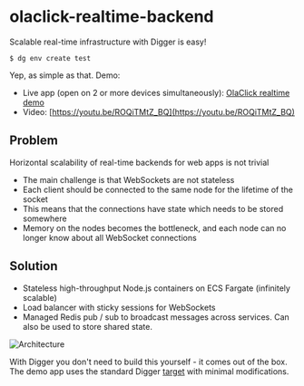 # olaclick-realtime-backend

Scalable real-time infrastructure with Digger is easy!
```
$ dg env create test
```
Yep, as simple as that. Demo:
- Live app (open on 2 or more devices simultaneously): [OlaClick realtime demo](http://ola-ws-dev-ws-server-578380537.us-east-1.elb.amazonaws.com/demo.html)
- Video: [https://youtu.be/ROQiTMtZ_BQ](https://youtu.be/ROQiTMtZ_BQ)

## Problem

Horizontal scalability of real-time backends for web apps is not trivial
- The main challenge is that WebSockets are not stateless
- Each client should be connected to the same node for the lifetime of the socket
- This means that the connections have state which needs to be stored somewhere
- Memory on the nodes becomes the bottleneck, and each node can no longer know about all WebSocket connections

## Solution
- Stateless high-throughput Node.js containers on ECS Fargate (infinitely scalable)
- Load balancer with sticky sessions for WebSockets
- Managed Redis pub / sub to broadcast messages across services. Can also be used to store shared state.

![Architecture](https://i.ibb.co/t8V7r1F/Screenshot-2021-05-07-at-21-38-20.png)

With Digger you don't need to build this yourself - it comes out of the box.
The demo app uses the standard Digger [target](https://github.com/diggerhq/target-fargate) with minimal modifications.
